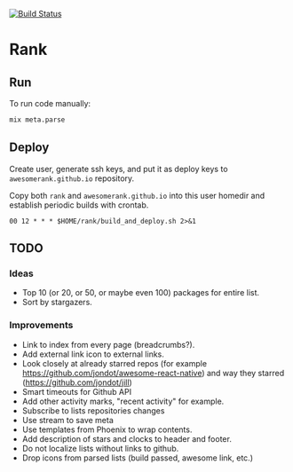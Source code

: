 [![Build Status](https://api.travis-ci.org/awesomerank/rank.svg?branch=master)](https://travis-ci.org/awesomerank/rank)

# Rank

## Run

To run code manually:

```bash
mix meta.parse
```

## Deploy

Create user, generate ssh keys, and put it as deploy keys to
`awesomerank.github.io` repository.

Copy both `rank` and `awesomerank.github.io` into this user homedir and
establish periodic builds with crontab.
```
00 12 * * * $HOME/rank/build_and_deploy.sh 2>&1
```

## TODO

### Ideas

- Top 10 (or 20, or 50, or maybe even 100) packages for entire list.
- Sort by stargazers.

### Improvements

- Link to index from every page (breadcrumbs?).
- Add external link icon to external links.
- Look closely at already starred repos (for example https://github.com/jondot/awesome-react-native) and way they starred (https://github.com/jondot/jill)
- Smart timeouts for Github API
- Add other activity marks, "recent activity" for example.
- Subscribe to lists repositories changes
- Use stream to save meta
- Use templates from Phoenix to wrap contents.
- Add description of stars and clocks to header and footer.
- Do not localize lists without links to github.
- Drop icons from parsed lists (build passed, awesome link, etc.)
